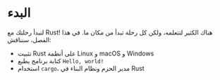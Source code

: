 # البدء

لنبدأ رحلتك مع Rust! هناك الكثير لتتعلمه، ولكن كل رحلة تبدأ من مكان ما. في هذا الفصل، سنناقش:

* تثبيت Rust على أنظمة Linux و macOS و Windows
* كتابة برنامج يطبع `Hello, world!`
* استخدام `cargo`، مدير الحزم ونظام البناء في Rust
